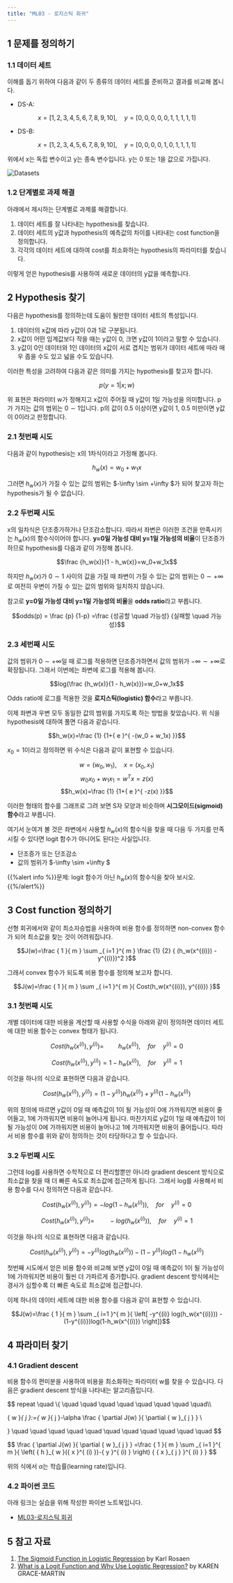 ```yaml
---
title: "ML03 - 로지스틱 회귀"
---
```


## 1 문제를 정의하기

### 1.1 데이터 세트

이해를 돕기 위하여 다음과 같이 두 종류의 데이터 세트를 준비하고 결과를 비교해 봅니다.

* DS-A:

$$x=\left[ 1,2,3,4,5,6,7,8,9,10 \right] ,\quad y=[0,0,0,0,0,1,1,1,1,1]$$

* DS-B:

$$x=\left[ 1,2,3,4,5,6,7,8,9,10 \right] ,\quad y=[0,0,0,0,1,0,1,1,1,1]$$

위에서 x는 독립 변수이고 y는 종속 변수입니다. y는 0 또는 1을 값으로 가집니다.

![Datasets](/ml/ml03-datasets.png)

### 1.2 단계별로 과제 해결

아래에서 제시하는 단계별로 과제를 해결합니다.

1. 데이터 세트를 잘 나타내는 hypothesis를 찾습니다.
2. 데이터 세트의 y값과 hypothesis의 예측값의 차이를 나타내는 cost function을 정의합니다.
3. 각각의 데이터 세트에 대하여 cost를 최소화하는 hypothesis의 파라미터를 찾습니다.

이렇게 얻은 hypothesis를 사용하여 새로운 데이터의 y값을 예측합니다.

## 2 Hypothesis 찾기

다음은 hypothesis를 정의하는데 도움이 될만한 데이터 세트의 특성입니다. 

1. 데이터의 x값에 따라 y값이 0과 1로 구분됩니다.
2. x값이 어떤 임계값보다 작을 때는 y값이 0, 크면 y값이 1이라고 말할 수 있습니다.
3. y값이 0인 데이터와 1인 데이터의 x값이 서로 겹치는 범위가 데이터 세트에 따라 매우 좁을 수도 있고 넓을 수도 있습니다.

이러한 특성을 고려하여 다음과 같은 의미를 가지는 hypothesis를 찾고자 합니다.

$$p(y=1|x;w)$$

위 표현은 파라미터 w가 정해지고 x값이 주어질 때 y값이 1일 가능성을 의미합니다. p가 가지는 값의 범위는 $0 \sim 1$입니다. p의 값이 0.5 이상이면 y값이 1, 0.5 미만이면 y값이 0이라고 판정합니다.

### 2.1 첫번째 시도

다음과 같이 hypothesis는 x의 1차식이라고 가정해 봅니다.

$${ h }_{ w }(x)=w_0+w_1x$$

그러면 $h_w(x)$가 가질 수 있는 값의 범위는 $-\infty \sim +\infty $가 되어 찾고자 하는 hypothesis가 될 수 없습니다.

### 2.2 두번째 시도

x의 일차식은 단조증가하거나 단조감소합니다. 따라서 좌변은 이러한 조건을 만족시키는 $h_w(x)$의 함수식이어야 합니다. **y=0일 가능성 대비 y=1일 가능성의 비율**이 단조증가하므로 hypothesis를 다음과 같이 가정해 봅니다.

$$\frac {h_w(x)}{1 - h_w(x)}=w_0+w_1x$$

하지만 $h_w(x)$가 $0 \sim 1$ 사이의 값을 가질 때 좌변이 가질 수 있는 값의 범위는 $0 \sim +\infty$로 여전히 우변이 가질 수 있는 값의 범위와 일치하지 않습니다.

참고로 **y=0일 가능성 대비 y=1일 가능성의 비율**을 **odds ratio**라고 부릅니다.

$$odds(p) = \frac {p} {1-p} =\frac {성공할 \quad 가능성} {실패할 \quad 가능성}$$

### 2.3 세번째 시도

값의 범위가 $0 \sim +\infty$일 때 로그를 적용하면 단조증가하면서 값의 범위가 $-\infty \sim +\infty$로 확장됩니다. 그래서 이번에는 좌변에 로그를 적용해 봅니다.

$$log(\frac {h_w(x)}{1 - h_w(x)})=w_0+w_1x$$

Odds ratio에 로그를 적용한 것을 **로지스틱(logistic) 함수**라고 부릅니다.

이제 좌변과 우변 모두 동일한 값의 범위를 가지도록 하는 방법을 찾았습니다. 위 식을 hypothesis에 대하여 풀면 다음과 같습니다.

$$h_w(x)=\frac {1} {1+{ e }^{ -(w_0 + w_1x) }}$$
 
$x_0=1$이라고 정의하면 위 수식은 다음과 같이 표현할 수 있습니다.

$$w=(w_0,w_1), \quad x=(x_0,x_1)$$
$$w_0x_0 + w_1x_1 = w^Tx = z(x)$$
$$h_w(x)=\frac {1} {1+{ e }^{ -z(x) }}$$


이러한 형태의 함수를 그래프로 그려 보면 S자 모양과 비슷하며 **시그모이드(sigmoid) 함수**라고 부릅니다.

여기서 눈여겨 볼 것은 좌변에서 사용할 $h_w(x)$의 함수식을 찾을 때 다음 두 가지를 만족시킬 수 있다면 logit 함수가 아니어도 된다는 사실입니다.

* 단조증가 또는 단조감소
* 값의 범위가 $-\infty \sim +\infty $

{{%alert info %}}문제: logit 함수가 아닌 $h_w(x)$의 함수식을 찾아 보시오.{{%/alert%}}

## 3 Cost function 정의하기

선형 회귀에서와 같이 최소자승법을 사용하여 비용 함수를 정의하면 non-convex 함수가 되어 최소값을 찾는 것이 어려워집니다.

$$J(w)=\frac { 1 }{ m } \sum _{ i=1 }^{ m } \frac {1} {2} { (h_w(x^{(i)}) - y^{(i)})^2 }$$

그래서 convex 함수가 되도록 비용 함수를 정의해 보고자 합니다.

$$J(w)=\frac { 1 }{ m } \sum _{ i=1 }^{ m }{ Cost(h_w(x^{(i)}), y^{(i)}) }$$

### 3.1 첫번째 시도

개별 데이터에 대한 비용을 계산할 때 사용할 수식을 아래와 같이 정의하면 데이터 세트에 대한 비용 함수는 convex 형태가 됩니다.

$$Cost(h_{ w }(x^{ (i) }),y^{ (i) })=\quad \quad h_w(x^{(i)}), \quad for \quad y^{(i)}=0 $$

$$Cost(h_{ w }(x^{ (i) }),y^{ (i) })=1 - h_w(x^{(i)}), \quad for \quad y^{(i)}=1 $$

이것을 하나의 식으로 표현하면 다음과 같습니다.

$$Cost(h_{ w }(x^{ (i) }),y^{ (i) })=(1-y^{(i)}) h_w(x^{(i)}) + y^{(i)}(1-h_w(x^{(i)})$$

위의 정의에 따르면 y값이 0일 때 예측값이 1이 될 가능성이 0에 가까워지면 비용이 줄어들고, 1에 가까워지면 비용이 늘어나게 됩니다. 마찬가지로 y값이 1일 때 예측값이 1이 될 가능성이 0에 가까워지면 비용이 늘어나고 1에 가까워지면 비용이 줄어듭니다. 따라서 비용 함수를 위와 같이 정의하는 것이 타당하다고 할 수 있습니다.

### 3.2 두번째 시도

그런데 log를 사용하면 수학적으로 더 편리할뿐만 아니라 gradient descent 방식으로 최소값을 찾을 때 더 빠른 속도로 최소값에 접근하게 됩니다. 그래서 log를 사용해서 비용 함수를 다시 정의하면 다음과 같습니다.

$$Cost(h_{ w }(x^{ (i) }),y^{ (i) }) = -log(1-h_w (x^{(i)})), \quad {for} \quad y^{(i)} = 0$$

$$Cost(h_{ w }(x^{ (i) }),y^{ (i) }) = \quad \quad -log(h_w (x^{(i)})), \quad {for} \quad y^{(i)} = 1$$

이것을 하나의 식으로 표현하면 다음과 같습니다.

$$Cost(h_{ w }(x^{ (i) }),y^{ (i) })=-y^{(i)} log(h_w(x^{(i)})) - (1-y^{(i)})log(1-h_w(x^{(i)})$$

첫번째 시도에서 얻은 비용 함수와 비교해 보면 y값이 0일 때 예측값이 1이 될 가능성이 1에 가까워지면 비용이 훨씬 더 가파르게 증가합니다. gradient descent 방식에서는 경사가 심할수록 더 빠른 속도로 최소값에 접근합니다.

이제 하나의 데이터 세트에 대한 비용 함수를 다음과 같이 표현할 수 있습니다.

$$J(w)=\frac { 1 }{ m } \sum _{ i=1 }^{ m }{ \left[ -y^{(i)} log(h_w(x^{(i)})) - (1-y^{(i)})log(1-h_w(x^{(i)}) \right]}$$

## 4 파라미터 찾기

### 4.1 Gradient descent

비용 함수의 편미분을 사용하여 비용을 최소화하는 파라미터 w를 찾을 수 있습니다. 다음은 gradient descent 방식을 나타내는 알고리즘입니다.

<div>$$
repeat \quad \{ \quad \quad \quad \quad \quad \quad \quad \quad\\

{ w }_{ j }:={ w }_{ j }-\alpha \frac { \partial J(w) }{ \partial { w }_{ j } } \\

\} \quad \quad \quad \quad \quad \quad \quad \quad \quad \quad \quad
$$</div>

<div>$$
\frac { \partial J(w) }{ \partial { w }_{ j } } =\frac { 1 }{ m } \sum _{ i=1 }^{ m }{ \left( { h }_{ w }({ x }^{ (i) })-{ y }^{ (i) } \right) { { x }_{ j } }^{ (i) } } 
$$</div>

위의 식에서 $\alpha$는 학습률(learning rate)입니다.

### 4.2 파이썬 코드

아래 링크는 실습을 위해 작성한 파이썬 노트북입니다.

* [ML03-로지스틱 회귀](https://github.com/trvoid/ml-study/blob/master/ML03-LogisticRegression.ipynb)

## 5 참고 자료

1. [The Sigmoid Function in Logistic Regression](http://karlrosaen.com/ml/notebooks/logistic-regression-why-sigmoid/) by Karl Rosaen
2. [What is a Logit Function and Why Use Logistic Regression?](http://www.theanalysisfactor.com/what-is-logit-function/) by KAREN GRACE-MARTIN

